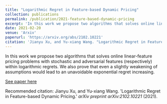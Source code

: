 ```yaml
---
title: "Logarithmic Regret in Feature-based Dynamic Pricing"
collection: publications
permalink: /publication/2021-feature-based-dynamic-pricing
excerpt: 'In this work we propose two algorithms that solves online linear-feature pricing problems with stochastic and adversarial features (respectively) within logarithmic regrets. We also prove that even a slightly weakening of assumptions would lead to an unavoidable exponential regret increasing.'
date: 2021-02-20
venue: 'Arxiv'
paperurl: 'https://arxiv.org/abs/2102.10221'
citation: 'Jianyu Xu, and Yu-xiang Wang. "Logarithmic Regret in Feature-based Dynamic Pricing." <i>arXiv preprint arXiv:2102.10221</i> (2021).'
---
```

In this work we propose two algorithms that solves online linear-feature pricing problems with stochastic and adversarial features (respectively) within logarithmic regrets. We also prove that even a slightly weakening of assumptions would lead to an unavoidable exponential regret increasing.

[See paper here](https://arxiv.org/abs/2102.10221)

Recommended citation: Jianyu Xu, and Yu-xiang Wang. 'Logarithmic Regret in Feature-based Dynamic Pricing.' <i>arXiv preprint arXiv:2102.10221</i> (2021).